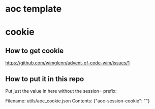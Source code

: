 # aoc template

# cookie
## How to get cookie
https://github.com/wimglenn/advent-of-code-wim/issues/1

## How to put it in this repo
Put just the value in here without the session= prefix:

Filename: utils/aoc\_cookie.json
Contents:
{"aoc-session-cookie": ""}
